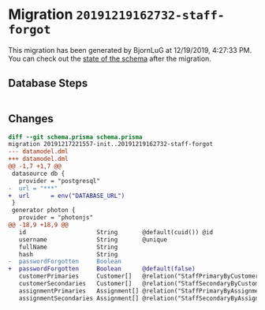 # Migration `20191219162732-staff-forgot`

This migration has been generated by BjornLuG at 12/19/2019, 4:27:33 PM.
You can check out the [state of the schema](./schema.prisma) after the migration.

## Database Steps

```sql

```

## Changes

```diff
diff --git schema.prisma schema.prisma
migration 20191217221557-init..20191219162732-staff-forgot
--- datamodel.dml
+++ datamodel.dml
@@ -1,7 +1,7 @@
 datasource db {
   provider = "postgresql"
-  url = "***"
+  url      = env("DATABASE_URL")
 }
 generator photon {
   provider = "photonjs"
@@ -18,9 +18,9 @@
   id                    String       @default(cuid()) @id
   username              String       @unique
   fullName              String
   hash                  String
-  passwordForgotten     Boolean
+  passwordForgotten     Boolean      @default(false)
   customerPrimaries     Customer[]   @relation("StaffPrimaryByCustomer")
   customerSecondaries   Customer[]   @relation("StaffSecondaryByCustomer")
   assignmentPrimaries   Assignment[] @relation("StaffPrimaryByAssignment")
   assignmentSecondaries Assignment[] @relation("StaffSecondaryByAssignment")
```


